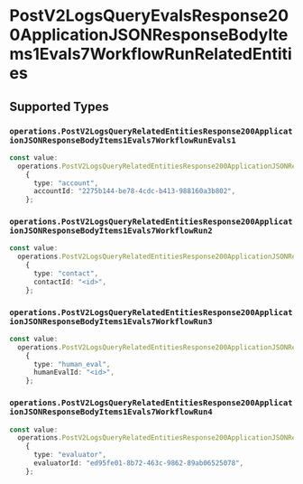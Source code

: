 # PostV2LogsQueryEvalsResponse200ApplicationJSONResponseBodyItems1Evals7WorkflowRunRelatedEntities


## Supported Types

### `operations.PostV2LogsQueryRelatedEntitiesResponse200ApplicationJSONResponseBodyItems1Evals7WorkflowRunEvals1`

```typescript
const value:
  operations.PostV2LogsQueryRelatedEntitiesResponse200ApplicationJSONResponseBodyItems1Evals7WorkflowRunEvals1 =
    {
      type: "account",
      accountId: "2275b144-be78-4cdc-b413-988160a3b802",
    };
```

### `operations.PostV2LogsQueryRelatedEntitiesResponse200ApplicationJSONResponseBodyItems1Evals7WorkflowRun2`

```typescript
const value:
  operations.PostV2LogsQueryRelatedEntitiesResponse200ApplicationJSONResponseBodyItems1Evals7WorkflowRun2 =
    {
      type: "contact",
      contactId: "<id>",
    };
```

### `operations.PostV2LogsQueryRelatedEntitiesResponse200ApplicationJSONResponseBodyItems1Evals7WorkflowRun3`

```typescript
const value:
  operations.PostV2LogsQueryRelatedEntitiesResponse200ApplicationJSONResponseBodyItems1Evals7WorkflowRun3 =
    {
      type: "human_eval",
      humanEvalId: "<id>",
    };
```

### `operations.PostV2LogsQueryRelatedEntitiesResponse200ApplicationJSONResponseBodyItems1Evals7WorkflowRun4`

```typescript
const value:
  operations.PostV2LogsQueryRelatedEntitiesResponse200ApplicationJSONResponseBodyItems1Evals7WorkflowRun4 =
    {
      type: "evaluator",
      evaluatorId: "ed95fe01-8b72-463c-9862-89ab06525078",
    };
```

